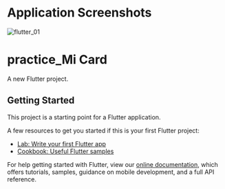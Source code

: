 # Application Screenshots
![flutter_01](https://user-images.githubusercontent.com/63476444/131561100-7742d919-3ab7-4111-97a4-4e0c826843bc.png)

# practice_Mi Card

A new Flutter project.

## Getting Started

This project is a starting point for a Flutter application.

A few resources to get you started if this is your first Flutter project:

- [Lab: Write your first Flutter app](https://flutter.dev/docs/get-started/codelab)
- [Cookbook: Useful Flutter samples](https://flutter.dev/docs/cookbook)

For help getting started with Flutter, view our
[online documentation](https://flutter.dev/docs), which offers tutorials,
samples, guidance on mobile development, and a full API reference.
